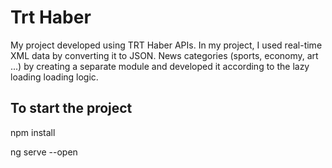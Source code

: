 # Trt Haber

My project developed using TRT Haber APIs. In my project, I used real-time XML data by converting it to JSON. News categories (sports, economy, art
 ...) by creating a separate module and developed it according to the lazy loading loading logic.
 
## To start the project

npm install

ng serve --open
